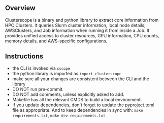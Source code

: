 ## Overview

Clusterscope is a binary and python library to extract core information from HPC Clusters. It queries Slurm cluster information, local node details, AWSClusters, and Job information when running it from inside a Job. It provides unified access to cluster resources, GPU information, CPU counts, memory details, and AWS-specific configurations.

## Instructions

- the CLI is invoked via `cscope`
- the python library is imported as `import clusterscope`
- make sure all your changes are consistent between the CLI and the library
- DO NOT run pre-commit.
- DO NOT add comments, unless explicitly asked to add.
- Makefile has all the relevant CMDS to build a local environment.
- If you update dependencies, don't forget to update the pyproject.toml file as appropriate. And to keep dependencies in sync with: `make requirements.txt`, `make dev-requirements.txt`

